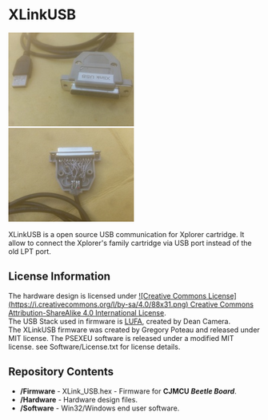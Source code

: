 XLinkUSB
========

![XLinkUSB](https://raw.githubusercontent.com/gpoteau/XLinkUSB/master/Hardware/IMG_20160212_1522362_rewind.jpg)
![XLinkUSB](https://raw.githubusercontent.com/gpoteau/XLinkUSB/master/Hardware/IMG_20160212_1525120_rewind.jpg)

XLinkUSB is a open source USB communication for Xplorer cartridge.
It allow to connect the Xplorer's family cartridge via USB port instead of the old LPT port.

License Information
-------------------

The hardware design is licensed under [![Creative Commons License] (https://i.creativecommons.org/l/by-sa/4.0/88x31.png) Creative Commons Attribution-ShareAlike 4.0 International License](http://creativecommons.org/licenses/by-sa/4.0/).  
The USB Stack used in firmware is [LUFA](http://http://www.fourwalledcubicle.com/LUFA.php), created by Dean Camera.  
The XLinkUSB firmware was created by Gregory Poteau and released under MIT license.
The PSEXEU software is released under a modified MIT license. see Software/License.txt for license details.

Repository Contents
-------------------
* **/Firmware** - XLink_USB.hex - Firmware for **CJMCU _Beetle Board_**.
* **/Hardware** - Hardware design files.
* **/Software** - Win32/Windows end user software.
